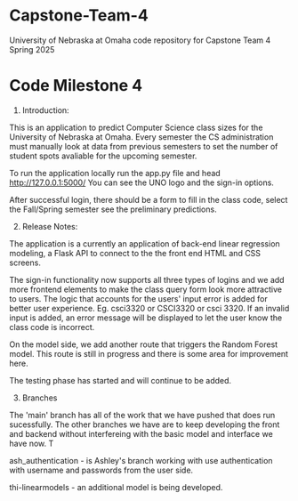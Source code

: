 # Capstone-Team-4
University of Nebraska at Omaha code repository for Capstone Team 4 Spring 2025

# Code Milestone 4
1. Introduction:

 This is an application to predict Computer Science class sizes for the University of Nebraska at Omaha. Every semester the CS administration must manually look at data from previous semesters to set the number of student spots avaliable for the upcoming semester. 
 
 To run the application locally run the app.py file and head http://127.0.0.1:5000/ You can see the UNO logo and the sign-in options. 
 
 After successful login, there should be a form to fill in the class code, select the Fall/Spring semester see the preliminary predictions. 

2. Release Notes:
 
 The application is a currently an application of back-end linear regression modeling, a Flask API to connect to the the front end HTML and CSS screens. 

 The sign-in functionality now supports all three types of logins and we add more frontend elements to make the class query form look more attractive to users. The logic that accounts for the users' input error is added for better user experience. Eg. csci3320 or CSCI3320 or csci 3320. If an invalid input is added, an error message will be displayed to let the user know the class code is incorrect. 

 On the model side, we add another route that triggers the Random Forest model. This route is still in progress and there is some area for improvement here. 

 The testing phase has started and will continue to be added.  
   
3. Branches

 The 'main' branch has all of the work that we have pushed that does run sucessfully. The other branches we have are to keep developing the front and backend without interfereing with the basic model and interface we have now. T

 ash_authentication - is Ashley's branch working with use authentication with username and passwords from the user side. 

 thi-linearmodels - an additional model is being developed. 

